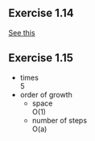 ## Exercise 1.14 
[See this](http://sicp.readthedocs.io/en/latest/chp1/14.html)

## Exercise 1.15
- times  
5
- order of growth  
  -  space  
  O(1)
  -  number of steps  
  O(a)
